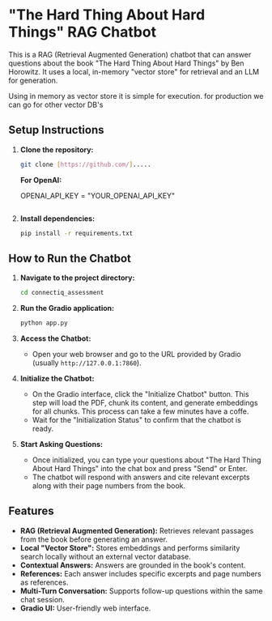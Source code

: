 # "The Hard Thing About Hard Things" RAG Chatbot

This is a RAG (Retrieval Augmented Generation) chatbot that can answer questions about the book "The Hard Thing About Hard Things" by Ben Horowitz. It uses a local, in-memory "vector store" for retrieval and an LLM for generation.


Using in memory as vector store it is simple for execution. for production we can go for other vector DB's

## Setup Instructions

1.  **Clone the repository:**
    ```bash
    git clone [https://github.com/].....


    ```
    **For OpenAI:**


    OPENAI_API_KEY = "YOUR_OPENAI_API_KEY"
    ```

4.  **Install dependencies:**
    ```bash
    pip install -r requirements.txt


## How to Run the Chatbot

1.  **Navigate to the project directory:**
    ```bash
    cd connectiq_assessment
    ```

2.  **Run the Gradio application:**
    ```bash
    python app.py
    ```

3.  **Access the Chatbot:**
    * Open your web browser and go to the URL provided by Gradio (usually `http://127.0.0.1:7860`).

4.  **Initialize the Chatbot:**
    * On the Gradio interface, click the "Initialize Chatbot" button. This step will load the PDF, chunk its content, and generate embeddings for all chunks. This process can take a few minutes have a coffe.
    * Wait for the "Initialization Status" to confirm that the chatbot is ready.

5.  **Start Asking Questions:**
    * Once initialized, you can type your questions about "The Hard Thing About Hard Things" into the chat box and press "Send" or Enter.
    * The chatbot will respond with answers and cite relevant excerpts along with their page numbers from the book.

## Features

* **RAG (Retrieval Augmented Generation):** Retrieves relevant passages from the book before generating an answer.
* **Local "Vector Store":** Stores embeddings and performs similarity search locally without an external vector database.
* **Contextual Answers:** Answers are grounded in the book's content.
* **References:** Each answer includes specific excerpts and page numbers as references.
* **Multi-Turn Conversation:** Supports follow-up questions within the same chat session.
* **Gradio UI:** User-friendly web interface.